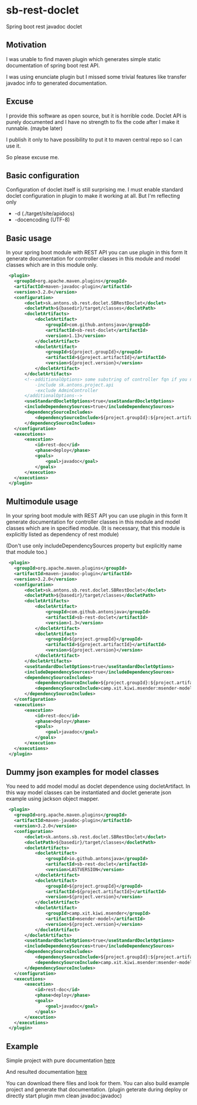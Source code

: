 # sb-rest-doclet

 Spring boot rest javadoc doclet

## Motivation
 
 I was unable to find maven plugin which generates simple static documentation of spring 
 boot rest API.

 I was using enunciate plugin but I missed some trivial features like transfer javadoc info to generated documentation.

## Excuse

 I provide this software as open source, but it is horrible code. Doclet API is purely documented 
 and I have no strength to fix the code after I make it runnable. (maybe later)

 I publish it only to have possibility to put it to maven central repo so I can use it.

 So please excuse me.

## Basic configuration
 
 Configuration of doclet itself is still surprising me. I must enable standard doclet 
 configuration in plugin to make it working at all. But I'm reflecting only
  - -d (./target/site/apidocs)
  - -docencoding (UTF-8)
  
## Basic usage
 
 In your spring boot module with REST API you can use plugin in this form
 It generate documentation for controller classes in this module and model classes 
 which are in this module only.

```xml
 <plugin>
   <groupId>org.apache.maven.plugins</groupId>
   <artifactId>maven-javadoc-plugin</artifactId>
   <version>3.2.0</version>
   <configuration>
       <doclet>sk.antons.sb.rest.doclet.SBRestDoclet</doclet>
       <docletPath>${basedir}/target/classes</docletPath>
       <docletArtifacts>
           <docletArtifact>
               <groupId>com.github.antonsjava</groupId>
               <artifactId>sb-rest-doclet</artifactId>
               <version>1.13</version>
           </docletArtifact>
           <docletArtifact>
               <groupId>${project.groupId}</groupId>
               <artifactId>${project.artifactId}</artifactId>
               <version>${project.version}</version>
           </docletArtifact>
       </docletArtifacts>
       <!--additionalOptions> some substring of controller fqn if you need filter docdumented controllers
           -include sk.antons.project.api
           -exclude AdminController
       </additionalOptions-->
       <useStandardDocletOptions>true</useStandardDocletOptions>
       <includeDependencySources>true</includeDependencySources>
       <dependencySourceIncludes>
           <dependencySourceInclude>${project.groupId}:${project.artifactId}:${project.version}</dependencySourceInclude>
       </dependencySourceIncludes>
   </configuration>
   <executions>
       <execution>
           <id>rest-doc</id>
           <phase>deploy</phase>
           <goals>
               <goal>javadoc</goal>
           </goals>
       </execution>
   </executions>
 </plugin>
```

## Multimodule usage
 
 In your spring boot module with REST API you can use plugin in this form
 It generate documentation for controller classes in this module and model classes 
 which are in specified module. (It is necessary, that this module is explicitly listed
 as dependency of rest module)

 (Don't use only includeDependencySources property but explicitly name that module too.)

```xml
 <plugin>
   <groupId>org.apache.maven.plugins</groupId>
   <artifactId>maven-javadoc-plugin</artifactId>
   <version>3.2.0</version>
   <configuration>
       <doclet>sk.antons.sb.rest.doclet.SBRestDoclet</doclet>
       <docletPath>${basedir}/target/classes</docletPath>
       <docletArtifacts>
           <docletArtifact>
               <groupId>com.github.antonsjava</groupId>
               <artifactId>sb-rest-doclet</artifactId>
               <version>1.3</version>
           </docletArtifact>
           <docletArtifact>
               <groupId>${project.groupId}</groupId>
               <artifactId>${project.artifactId}</artifactId>
               <version>${project.version}</version>
           </docletArtifact>
       </docletArtifacts>
       <useStandardDocletOptions>true</useStandardDocletOptions>
       <includeDependencySources>true</includeDependencySources>
       <dependencySourceIncludes>
           <dependencySourceInclude>${project.groupId}:${project.artifactId}:${project.version}</dependencySourceInclude>
           <dependencySourceInclude>camp.xit.kiwi.msender:msender-model:*</dependencySourceInclude>
       </dependencySourceIncludes>
   </configuration>
   <executions>
       <execution>
           <id>rest-doc</id>
           <phase>deploy</phase>
           <goals>
               <goal>javadoc</goal>
           </goals>
       </execution>
   </executions>
 </plugin>
```
## Dummy json examples for model classes

 You need to add model modul as doclet dependence using docletArtifact.
 In this way model classes can be instantiated and doclet generate json example 
 using jackson object mapper.

```xml
 <plugin>
   <groupId>org.apache.maven.plugins</groupId>
   <artifactId>maven-javadoc-plugin</artifactId>
   <version>3.2.0</version>
   <configuration>
       <doclet>sk.antons.sb.rest.doclet.SBRestDoclet</doclet>
       <docletPath>${basedir}/target/classes</docletPath>
       <docletArtifacts>
           <docletArtifact>
               <groupId>io.github.antonsjava</groupId>
               <artifactId>sb-rest-doclet</artifactId>
               <version>LASTVERSION</version>
           </docletArtifact>
           <docletArtifact>
               <groupId>${project.groupId}</groupId>
               <artifactId>${project.artifactId}</artifactId>
               <version>${project.version}</version>
           </docletArtifact>
           <docletArtifact>
               <groupId>camp.xit.kiwi.msender</groupId>
               <artifactId>msender-model</artifactId>
               <version>${project.version}</version>
           </docletArtifact>
       </docletArtifacts>
       <useStandardDocletOptions>true</useStandardDocletOptions>
       <includeDependencySources>true</includeDependencySources>
       <dependencySourceIncludes>
           <dependencySourceInclude>${project.groupId}:${project.artifactId}:${project.version}</dependencySourceInclude>
           <dependencySourceInclude>camp.xit.kiwi.msender:msender-model:*</dependencySourceInclude>
       </dependencySourceIncludes>
   </configuration>
   <executions>
       <execution>
           <id>rest-doc</id>
           <phase>deploy</phase>
           <goals>
               <goal>javadoc</goal>
           </goals>
       </execution>
   </executions>
 </plugin>
```
## Example

 Simple project with pure documentation [here](./example/sb-rest-doclet-example)
 
 And resulted documentation [here](./example/sb-rest-doclet-example-result/site/apidocs/index-rest.html)

 You can download there files and look for them. You can also build example project and 
 generate that documentation. (plugin geterate during deploy or directly start plugin mvn clean javadoc:javadoc)

